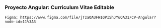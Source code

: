 ### Proyecto Angular: Curriculum Vitae Editable
    Figma: https://www.figma.com/file/jTzaOAUFH1QPI5hJYuQA31/CV-Angular?node-id=11%3A3
